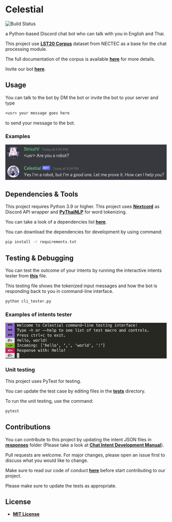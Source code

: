 # Celestial

![Build Status](https://github.com/StrixzIV/Celestial/actions/workflows/test-and-lint.yml/badge.svg)

a Python-based Discord chat bot who can talk with you in English and Thai.

This project use **[LST20 Corpus](https://huggingface.co/datasets/lst20)** dataset from NECTEC as a base for the chat processing module.

The full documentation of the corpus is available **[here](https://arxiv.org/pdf/2008.05055.pdf)** for more details.

Invite our bot **[here](https://discord.com/api/oauth2/authorize?client_id=927573556961869825&permissions=283669424144&scope=bot)**.

## Usage

You can talk to the bot by DM the bot or invite the bot to your server and type

```txt
<usr> your message goes here
```

to send your message to the bot.

### Examples

![Preview](./assets/Preview.png)

## Dependencies & Tools

This project requires Python 3.9 or higher.
This project uses **[Nextcord](https://github.com/nextcord/nextcord)** as Discord API wrapper and **[PyThaiNLP](https://github.com/PyThaiNLP/pythainlp)** for word tokenizing.

You can take a look of a dependencies list **[here](./requirements.txt)**.

You can download the dependencies for development by using command:

```sh
pip install -r requirements.txt
```

## Testing & Debugging

You can test the outcome of your intents by running the interactive intents tester from **[this](./cli_tester.py)** file.

This testing file shows the tokenized input messages and how the bot is responding back to you in command-line interface.

```sh
python cli_tester.py
```

### Examples of intents tester

![command-line tester](./assets/cli-test-preview.png)

### Unit testing

This project uses PyTest for testing.

You can update the test case by editing files in the **[tests](./tests/)** directory.

To run the unit testing, use the command:

```sh
pytest
```

## Contributions

You can contribute to this project by updating the intent JSON files in **[responses](./responses)** folder (Please take a look at **[Chat Intent Development Manual](./docs/chat_intents_guide.md)**).

Pull requests are welcome. For major changes, please open an issue first to discuss what you would like to change.

Make sure to read our code of conduct **[here](./CODE_OF_CONDUCT.md)** before start contributing to our project.

Please make sure to update the tests as appropriate.

## License

* **[MIT License](./LICENSE)**
